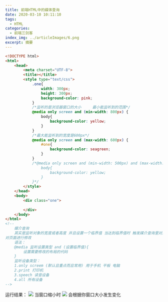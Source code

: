 ```yaml
---
title: 前端HTML中的媒体查询
date: 2020-03-10 10:11:10
tags:
  - HTML
categories:
  - 前端三剑客
index_img: ../articleImages/6.png
excerpt: 摘要
---
```

<meta name="referrer" content="no-referrer"/>

```html
<!DOCTYPE html>
<html>
	<head>
		<meta charset="UTF-8">
		<title></title>
		<style type="text/css">
			.one{
				width: 300px;
				height: 300px;
				background-color: pink;
			}
			/*监听的是浏览器窗口的大小     最小能监听到的范围*/
			@media only screen and (min-width: 800px) {
				body{
					background-color: yellow;
				}
			}
			/*最大能监听到的宽度是600px*/
			@media only screen and (max-width: 600px) {
				#one{
					background-color: seagreen;
				}
			}
			/*@media only screen and (min-width: 500px) and (max-width: 1000px) {
				body{
					background-color: yellow;
				}
			}*/
		</style>
	</head>
	<body>
		<div class="one">
			
		</div>
	</body>
</html>
<!--
	媒介查询
	其实是监听对象的宽度或者高度 并且设置一个临界值 当达到临界值时 触发媒介查询里对应的代码 
对页面进行修改
	语法：
	@media 监听设置类型 and (设置临界值){
		设置需要修改的布局的代码
	}
	监听设备类型：
	1.only screem (默认且重点而且常用) 用于手机 平板 电脑
	2.print 打印机
	3.speech 读音设备
	4.all 所有设备
-->

```
运行结果：
![](https://img-blog.csdnimg.cn/2685856fb21746c19599559b84c6cdff.png)
当窗口缩小时
![](https://img-blog.csdnimg.cn/e43c339f6df54582a5f2746843236384.png)
会根据你窗口大小发生变化